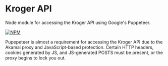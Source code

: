 # Kroger API
Node module for accessing the Kroger API using Google's Puppeteer.

[![NPM](https://nodei.co/npm/kroger.png)](https://nodei.co/npm/kroger/)

Pupepeteer is almost a requirement for accessing the Kroger API due to the Akamai proxy and JavaScript-based protection. Certain HTTP headers, cookies generated by JS, and JS-generated POSTS must be present, or the proxy begins to lock you out.